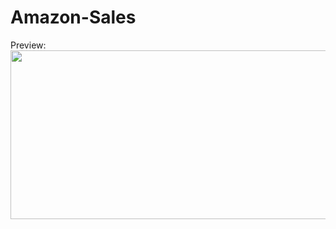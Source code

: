 # Amazon-Sales

Preview: 
<br>
<img src="https://github.com/user-attachments/assets/e423b903-c7d5-4d19-926b-6a174670fe3e" width = "600" height = "270" />
